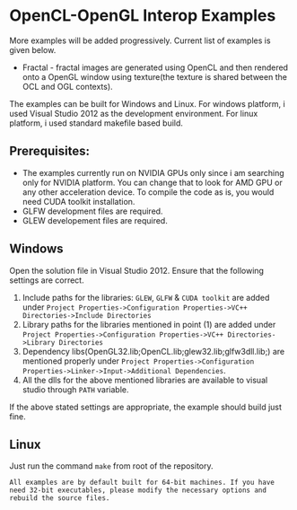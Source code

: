 OpenCL-OpenGL Interop Examples
==============================

More examples will be added progressively. Current list of examples is given below.

* Fractal - fractal images are generated using OpenCL and then rendered onto a OpenGL window using texture(the texture is shared between the OCL and OGL contexts).

The examples can be built for Windows and Linux. For windows platform, i used Visual Studio 2012 as the development environment. For linux platform, i used standard makefile based build.

Prerequisites:
--------------
* The examples currently run on NVIDIA GPUs only since i am searching only for NVIDIA platform. You can change that to look for AMD GPU or any other acceleration device. To compile the code as is, you would need CUDA toolkit installation.
* GLFW development files are required.
* GLEW developement files are required.



Windows
-------
Open the solution file in Visual Studio 2012. Ensure that the following settings are correct.

1. Include paths for the libraries: `GLEW`, `GLFW` & `CUDA toolkit` are added under `Project Properties->Configuration Properties->VC++ Directories->Include Directories`
2. Library paths for the libraries mentioned in point (1) are added under `Project Properties->Configuration Properties->VC++ Directories->Library Directories`
3. Dependency libs(OpenGL32.lib;OpenCL.lib;glew32.lib;glfw3dll.lib;) are mentioned properly under `Project Properties->Configuration Properties->Linker->Input->Additional Dependencies`.
4. All the dlls for the above mentioned libraries are available to visual studio through `PATH` variable.

If the above stated settings are appropriate, the example should build just fine.

Linux
-----
Just run the command `make` from root of the repository.

```Note
All examples are by default built for 64-bit machines. If you have need 32-bit executables, please modify the necessary options and rebuild the source files.
```

